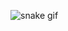 ![snake gif](https://github.com/abstract-threadpool/abstract-threadpool/blob/output/github-contribution-grid-snake.gif)
